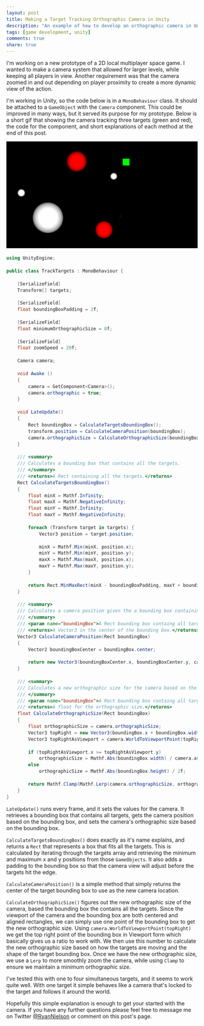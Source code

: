 ```yaml
---
layout: post
title: Making a Target Tracking Orthographic Camera in Unity
description: "An example of how to develop an orthographic camera in Unity that will keep all targets in view while dynamically updating the camera position and orthographic size."
tags: [game development, unity]
comments: true
share: true
---
```


I'm working on a new prototype of a 2D local multiplayer space game. I wanted to make a camera system that allowed for larger levels, while keeping all players in view. Another requirement was that the camera zoomed in and out depending on player proximity to create a more dynamic view of the action. 

I'm working in Unity, so the code below is in a `MonoBehaviour` class. It should be attached to a `GameObject` with the `Camera` component. This could be improved in many ways, but it served its purpose for my prototype. Below is a short gif that showing the camera tracking three targets (green and red), the code for the component, and short explanations of each method at the end of this post.

![Target Tracking Orthographic Camera](/public/images/target_camera.gif "The camera tracking three targets (green and red)")

```csharp
using UnityEngine;

public class TrackTargets : MonoBehaviour {

    [SerializeField] 
    Transform[] targets;

    [SerializeField] 
    float boundingBoxPadding = 2f;

    [SerializeField]
    float minimumOrthographicSize = 8f;

    [SerializeField]
    float zoomSpeed = 20f;

    Camera camera;

    void Awake () 
    {
        camera = GetComponent<Camera>();
        camera.orthographic = true;
    }

    void LateUpdate()
    {
        Rect boundingBox = CalculateTargetsBoundingBox();
        transform.position = CalculateCameraPosition(boundingBox);
        camera.orthographicSize = CalculateOrthographicSize(boundingBox);
    }

    /// <summary>
    /// Calculates a bounding box that contains all the targets.
    /// </summary>
    /// <returns>A Rect containing all the targets.</returns>
    Rect CalculateTargetsBoundingBox()
    {
        float minX = Mathf.Infinity;
        float maxX = Mathf.NegativeInfinity;
        float minY = Mathf.Infinity;
        float maxY = Mathf.NegativeInfinity;

        foreach (Transform target in targets) {
            Vector3 position = target.position;

            minX = Mathf.Min(minX, position.x);
            minY = Mathf.Min(minY, position.y);
            maxX = Mathf.Max(maxX, position.x);
            maxY = Mathf.Max(maxY, position.y);
        }

        return Rect.MinMaxRect(minX - boundingBoxPadding, maxY + boundingBoxPadding, maxX + boundingBoxPadding, minY - boundingBoxPadding);
    }

    /// <summary>
    /// Calculates a camera position given the a bounding box containing all the targets.
    /// </summary>
    /// <param name="boundingBox">A Rect bounding box containg all targets.</param>
    /// <returns>A Vector3 in the center of the bounding box.</returns>
    Vector3 CalculateCameraPosition(Rect boundingBox)
    {
        Vector2 boundingBoxCenter = boundingBox.center;

        return new Vector3(boundingBoxCenter.x, boundingBoxCenter.y, camera.transform.position.z);
    }

    /// <summary>
    /// Calculates a new orthographic size for the camera based on the target bounding box.
    /// </summary>
    /// <param name="boundingBox">A Rect bounding box containg all targets.</param>
    /// <returns>A float for the orthographic size.</returns>
    float CalculateOrthographicSize(Rect boundingBox)
    {
        float orthographicSize = camera.orthographicSize;
        Vector3 topRight = new Vector3(boundingBox.x + boundingBox.width, boundingBox.y, 0f);
        Vector3 topRightAsViewport = camera.WorldToViewportPoint(topRight);
       
        if (topRightAsViewport.x >= topRightAsViewport.y)
            orthographicSize = Mathf.Abs(boundingBox.width) / camera.aspect / 2f;
        else
            orthographicSize = Mathf.Abs(boundingBox.height) / 2f;

        return Mathf.Clamp(Mathf.Lerp(camera.orthographicSize, orthographicSize, Time.deltaTime * zoomSpeed), minimumOrthographicSize, Mathf.Infinity);
    }
}
```

`LateUpdate()` runs every frame, and it sets the values for the camera. It retrieves a bounding box that contains all targets, gets the camera position based on the bounding box, and sets the camera's orthographic size based on the bounding box.

`CalculateTargetsBoundingBox()` does exactly as it's name explains, and returns a `Rect` that represents a box that fits all the targets. This is calculated by iterating through the targets array and retrieving the minimum and maximum x and y positions from those `GameObjects`. It also adds a padding to the bounding box so that the camera view will adjust before the targets hit the edge.

`CalculateCameraPosition()` is a simple method that simply returns the center of the target bounding box to use as the new camera location. 

`CalculateOrthographicSize()` figures out the new orthographic size of the camera, based the bounding box the contains all the targets. Since the viewport of the camera and the bounding box are both centered and aligned rectangles, we can simply use one point of the bounding box to get the new orthographic size. Using `camera.WorldToViewportPoint(topRight)` we get the top right point of the bounding box in Viewport form which basically gives us a ratio to work with. We then use this number to calculate the new orthographic size based on how the targets are moving and the shape of the target bounding box. Once we have the new orthographic size, we use a `Lerp` to more smoothly zoom the camera, while using `Clamp` to ensure we maintain a minimum orthographic size.

I've tested this with one to four simultaneous targets, and it seems to work quite well. With one target it simple behaves like a camera that's locked to the target and follows it around the world.

Hopefully this simple explanation is enough to get your started with the camera. If you have any further questions please feel free to message me on Twitter [@RyanNielson](https://twitter.com/ryannielson) or comment on this post's page. 
